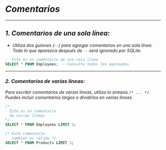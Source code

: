 <!-- Autor: Daniel Benjamin Perez Morales -->
<!-- GitHub: https://github.com/D4nitrix13 -->
<!-- GitLab: https://gitlab.com/D4nitrix13 -->
<!-- Correo electrónico: danielperezdev@proton.me -->

# ***Comentarios***

---

## ***1. Comentarios de una sola línea:***

- *Utiliza dos guiones (`--`) para agregar comentarios en una sola línea. Todo lo que aparezca después de `--` será ignorado por SQLite.*

```sql
-- Este es un comentario de una sola línea
SELECT * FROM Employees; -- Consulta todos los empleados
```

---

### ***2. Comentarios de varias líneas:***

*Para escribir comentarios de varias líneas, utiliza la sintaxis `/* ... */`. Puedes incluir comentarios largos o dividirlos en varias líneas.*

```sql
/*
  Este es un comentario
  de varias líneas
*/
SELECT * FROM Employees LIMIT 3;

/* Este comentario 
   también es válido */
SELECT * FROM Products LIMIT 3;
```
